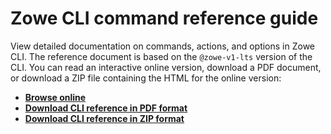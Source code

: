# Zowe CLI command reference guide

View detailed documentation on commands, actions, and options in Zowe CLI. The reference document is based on the `@zowe-v1-lts` version of the CLI. You can read an interactive online version, download a PDF document, or download a ZIP file containing the HTML for the online version:
- <b><a href="/v1.14.x/web_help/index.html" target="_blank">Browse online</a></b>
- <b><a href="/v1.14.x/CLIReference_Zowe.pdf" target="_blank">Download CLI reference in PDF format</a></b>
- <b><a href="/v1.14.x/zowe_web_help.zip" target="_blank">Download CLI reference in ZIP format</a></b>
